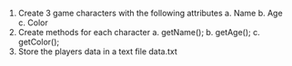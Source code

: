 1. Create 3 game characters with the following attributes
    a. Name
    b. Age
    c. Color
2. Create methods for each character
    a. getName();
    b. getAge();
    c. getColor();
3. Store the players data in a text file
    data.txt